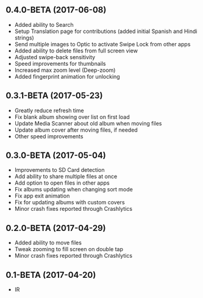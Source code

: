 0.4.0-BETA (2017-06-08)
-----
- Added ability to Search
- Setup Translation page for contributions (added initial Spanish and Hindi strings)
- Send multiple images to Optic to activate Swipe Lock from other apps
- Added ability to delete files from full screen view
- Adjusted swipe-back sensitivity
- Speed improvements for thumbnails
- Increased max zoom level (Deep-zoom)
- Added fingerprint animation for unlocking

0.3.1-BETA (2017-05-23)
-----
- Greatly reduce refresh time
- Fix blank album showing over list on first load
- Update Media Scanner about old album when moving files
- Update album cover after moving files, if needed
- Other speed improvements

0.3.0-BETA (2017-05-04)
-----
- Improvements to SD Card detection
- Add ability to share multiple files at once
- Add option to open files in other apps
- Fix albums updating when changing sort mode
- Fix app exit animation
- Fix for updating albums with custom covers
- Minor crash fixes reported through Crashlytics
 
0.2.0-BETA (2017-04-29)
-----
 - Added ability to move files
 - Tweak zooming to fill screen on double tap
 - Minor crash fixes reported through Crashlytics

0.1-BETA (2017-04-20)
-----
 - IR
